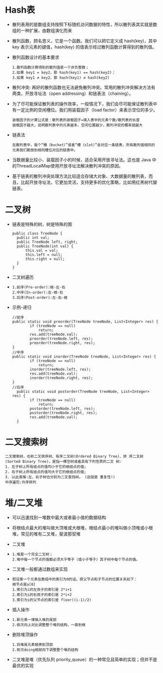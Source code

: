 # Hash表

* 散列表用的是数组支持按照下标随机访问数据的特性，所以散列表其实就是数组的一种扩展，由数组演化而来

* 散列函数，顾名思义，它是一个函数。我们可以把它定义成 hash(key)，其中 key 表示元素的键值，hash(key) 的值表示经过散列函数计算得到的散列值。

* 散列函数设计的基本要求

  ~~~
  1.散列函数计算得到的散列值是一个非负整数；
  2.如果 key1 = key2，那 hash(key1) == hash(key2)；
  3.如果 key1 ≠ key2，那 hash(key1) ≠ hash(key2)
  ~~~

* 散列冲突: 再好的散列函数也无法避免散列冲突。常用的散列冲突解决方法有两类，开放寻址法（open addressing）和链表法（chaining）。

* 为了尽可能保证散列表的操作效率，一般情况下，我们会尽可能保证散列表中有一定比例的空闲槽位。我们用装载因子（load factor）来表示空位的多少。

  ~~~
  装载因子的计算公式是：散列表的装载因子=填入表中的元素个数/散列表的长度
  装载因子越大，说明散列表中的元素越多，空闲位置越少，散列冲突的概率就越大
  ~~~

* 链表法

  ~~~
  在散列表中，每个“桶（bucket）”或者“槽（slot）”会对应一条链表，所有散列值相同的元素我们都放到相同槽位对应的链表中。
  ~~~

* 当数据量比较小、装载因子小的时候，适合采用开放寻址法。这也是 Java 中的ThreadLocalMap使用开放寻址法解决散列冲突的原因。

* 基于链表的散列冲突处理方法比较适合存储大对象、大数据量的散列表，而且，比起开放寻址法，它更加灵活，支持更多的优化策略，比如用红黑树代替链表。

# 二叉树

* 链表是特殊的树，树是特殊的图

  ~~~
  public class TreeNode { 
  	public int val;
  	public TreeNode left, right; 
  	public TreeNode(int val) {
  		this.val = val; 
  		this.left = null; 
  		this.right = null;
  	} 
  }
  ~~~

* 二叉树遍历

* ~~~
  1.前序(Pre-order):根-左-右 
  2.中序(In-order):左-根-右 
  3.后序(Post-order):左-右-根
  ~~~

* 示例-递归

  ~~~
  //前序
  public static void preorder(TreeNode treeNode, List<Integer> res) {
          if (treeNode == null)
              return;
          res.add(treeNode.val);
          preorder(treeNode.left, res);
          preorder(treeNode.right, res);
  }
  //中序
  public static void inorder(TreeNode treeNode, List<Integer> res) {
          if (treeNode == null)
              return;
          inorder(treeNode.left, res);
          res.add(treeNode.val);
          inorder(treeNode.right, res);
  }
  //后序
    public static void postorder(TreeNode treeNode, List<Integer> res) {
          if (treeNode == null)
              return;
          postorder(treeNode.left, res);
          postorder(treeNode.right, res);
          res.add(treeNode.val);
    }
  ~~~

# 二叉搜索树

~~~
二叉搜索树，也称二叉排序树、有序二叉树(Ordered Binary Tree)、排 序二叉树(Sorted Binary Tree)，是指一棵空树或者具有下列性质的二叉 树:
1. 左子树上所有结点的值均小于它的根结点的值;
2. 右子树上所有结点的值均大于它的根结点的值;
3. 以此类推:左、右子树也分别为二叉查找树。 (这就是 重复性!)
中序遍历:升序排列
~~~

# 堆/二叉堆

* 可以迅速找到一堆数中最大或者最小值的数据结构

* 将根结点最大的堆叫做大顶堆或大根堆，根结点最小的堆叫做小顶堆或小根堆，常见的堆有二叉堆，斐波那契堆

* 二叉堆

* ~~~
  1.堆是一个完全二叉树；
  2.堆中每一个节点的值都必须大于等于（或小于等于）其子树中每个节点的值。
  ~~~

* 二叉堆一般都通过数组来实现

* ~~~
  假设第一个元素在数组中的索引为0的话，择父节点和子节点的位置关系如下：
  根节点是a[0]
  1.索引为i的左孩子的索引是 2*i+1
  2.索引为i的右孩子的索引是 2*i+2
  3.索引为i的父节点的索引是 floor((i-1)/2)
  ~~~

* 插入操作

* ~~~
  1.新元素一律插入堆的尾部
  2.依次向上对比调整整个堆的结构，一直到根
  ~~~

* 删除堆顶操作

  ~~~
  1.将堆尾元素替换到顶部
  2.依次doing根部向下调整整个堆的结构
  ~~~

* 二叉堆是堆（优先队列 priority_queue）的一种常见且简单的实现；但并不是最优的实现